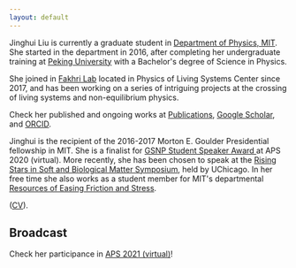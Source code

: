 ```yaml
---
layout: default
---
```


Jinghui Liu is currently a graduate student in <a href="https://web.mit.edu/physics/">Department of Physics, MIT</a>. She started in the department in 2016, after completing her undergraduate training at <a href="http://english.pku.edu.cn">Peking University</a> with a Bachelor's degree of Science in Physics.

She joined in <a href="https://www.fakhrilab.com">Fakhri Lab</a> located in <a hef="https://cpls.scripts.mit.edu/wordpress/">Physics of Living Systems Center</a> since 2017, and has been working on a series of intriguing projects at the crossing of living systems and non-equilibrium physics. 

Check her published and ongoing works at [Publications](./pub-page.html), <a href="https://scholar.google.com/citations?user=UaZr6oIAAAAJ&hl=en">Google Scholar</a>, and <a href="https://orcid.org/0000-0003-2770-8415">ORCID</a>.

Jinghui is the recipient of the 2016-2017 Morton E. Goulder Presidential fellowship in MIT. She is a finalist for <a href="https://www.aps.org/units/gsnp/awards/student-speaker.cfm"> GSNP Student Speaker Award </a> at APS 2020 (virtual). More recently, she has been chosen to speak at the <a href="https://mrsec.uchicago.edu/education/for-our-research-community/rising-stars-in-soft-and-biological-matter/">Rising Stars in Soft and Biological Matter Symposium</a>, held by UChicago. In her free time she also works as a student member for MIT's departmental <a href="https://physrefs.mit.edu/about-us">Resources of Easing Friction and Stress</a>. 

(<a href="{{ site.baseurl }}/pdfs/CV_JinghuiLiu_20210410.pdf">CV</a>).

## Broadcast

Check her participance in <a href="http://meetings.aps.org/Meeting/MAR21/Session/Y11.12">APS 2021 (virtual)</a>!


<!--Text can be **bold**, _italic_, or ~~strikethrough~~.

There should be whitespace between paragraphs.

There should be whitespace between paragraphs. We recommend including a README, or a file with information about your project.-->


<!--


# Header 1

This is a normal paragraph following a header. GitHub is a code hosting platform for version control and collaboration. It lets you and others work together on projects from anywhere.

## Header 2

> This is a blockquote following a header.
>
> When something is important enough, you do it even if the odds are not in your favor.

### Header 3

```js
// Javascript code with syntax highlighting.
var fun = function lang(l) {
  dateformat.i18n = require('./lang/' + l)
  return true;
}
```

```ruby
# Ruby code with syntax highlighting
GitHubPages::Dependencies.gems.each do |gem, version|
  s.add_dependency(gem, "= #{version}")
end
```

#### Header 4

*   This is an unordered list following a header.
*   This is an unordered list following a header.
*   This is an unordered list following a header.

##### Header 5

1.  This is an ordered list following a header.
2.  This is an ordered list following a header.
3.  This is an ordered list following a header.

###### Header 6

| head1        | head two          | three |
|:-------------|:------------------|:------|
| ok           | good swedish fish | nice  |
| out of stock | good and plenty   | nice  |
| ok           | good `oreos`      | hmm   |
| ok           | good `zoute` drop | yumm  |

### There's a horizontal rule below this.

* * *

### Here is an unordered list:

*   Item foo
*   Item bar
*   Item baz
*   Item zip

### And an ordered list:

1.  Item one
1.  Item two
1.  Item three
1.  Item four

### And a nested list:

- level 1 item
  - level 2 item
  - level 2 item
    - level 3 item
    - level 3 item
- level 1 item
  - level 2 item
  - level 2 item
  - level 2 item
- level 1 item
  - level 2 item
  - level 2 item
- level 1 item

### Small image

![Octocat](https://github.githubassets.com/images/icons/emoji/octocat.png)

### Large image

![Branching](https://guides.github.com/activities/hello-world/branching.png)


### Definition lists can be used with HTML syntax.

<dl>
<dt>Name</dt>
<dd>Godzilla</dd>
<dt>Born</dt>
<dd>1952</dd>
<dt>Birthplace</dt>
<dd>Japan</dd>
<dt>Color</dt>
<dd>Green</dd>
</dl>

```
Long, single-line code blocks should not wrap. They should horizontally scroll if they are too long. This line should be long enough to demonstrate this.
```

```
The final element.
```
-->